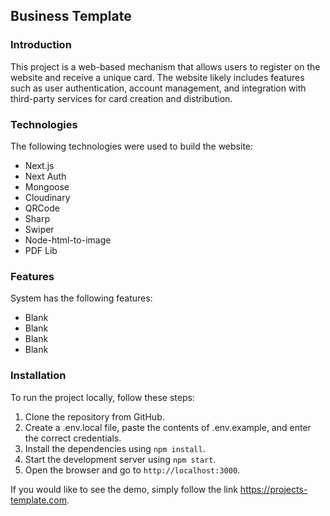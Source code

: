 ## Business Template

### Introduction

This project is a web-based mechanism that allows users to register on the website and receive a unique card. The website likely includes features such as user authentication, account management, and integration with third-party services for card creation and distribution.

### Technologies

The following technologies were used to build the website:

- Next.js
- Next Auth
- Mongoose
- Cloudinary
- QRCode
- Sharp
- Swiper
- Node-html-to-image
- PDF Lib

### Features

System has the following features:

- Blank
- Blank
- Blank
- Blank

### Installation

To run the project locally, follow these steps:

1. Clone the repository from GitHub.
2. Create a .env.local file, paste the contents of .env.example, and enter the correct credentials.
3. Install the dependencies using `npm install`.
4. Start the development server using `npm start`.
5. Open the browser and go to `http://localhost:3000`.

If you would like to see the demo, simply follow the link https://projects-template.com.
